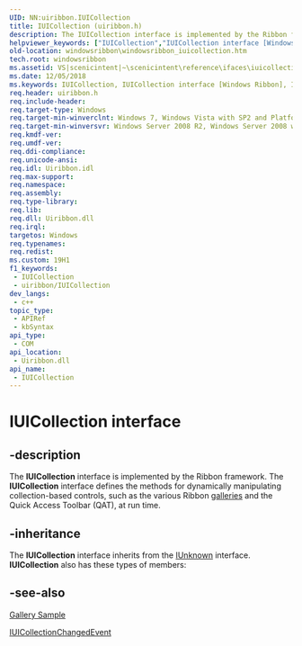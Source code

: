 ```yaml
---
UID: NN:uiribbon.IUICollection
title: IUICollection (uiribbon.h)
description: The IUICollection interface is implemented by the Ribbon framework.
helpviewer_keywords: ["IUICollection","IUICollection interface [Windows Ribbon]","IUICollection interface [Windows Ribbon]","described","scenicintent_IUICollection","uiribbon/IUICollection","windowsribbon.windowsribbon_iuicollection"]
old-location: windowsribbon\windowsribbon_iuicollection.htm
tech.root: windowsribbon
ms.assetid: VS|scenicintent|~\scenicintent\reference\ifaces\iuicollection\iuicollection.htm
ms.date: 12/05/2018
ms.keywords: IUICollection, IUICollection interface [Windows Ribbon], IUICollection interface [Windows Ribbon],described, scenicintent_IUICollection, uiribbon/IUICollection, windowsribbon.windowsribbon_iuicollection
req.header: uiribbon.h
req.include-header: 
req.target-type: Windows
req.target-min-winverclnt: Windows 7, Windows Vista with SP2 and Platform Update for Windows Vista [desktop apps only]
req.target-min-winversvr: Windows Server 2008 R2, Windows Server 2008 with SP2 and Platform Update for Windows Server 2008 [desktop apps only]
req.kmdf-ver: 
req.umdf-ver: 
req.ddi-compliance: 
req.unicode-ansi: 
req.idl: Uiribbon.idl
req.max-support: 
req.namespace: 
req.assembly: 
req.type-library: 
req.lib: 
req.dll: Uiribbon.dll
req.irql: 
targetos: Windows
req.typenames: 
req.redist: 
ms.custom: 19H1
f1_keywords:
 - IUICollection
 - uiribbon/IUICollection
dev_langs:
 - c++
topic_type:
 - APIRef
 - kbSyntax
api_type:
 - COM
api_location:
 - Uiribbon.dll
api_name:
 - IUICollection
---
```


# IUICollection interface


## -description

The <b>IUICollection</b> interface is implemented by the Ribbon framework. The <b>IUICollection</b> interface defines the 
		methods for dynamically manipulating collection-based controls, such as the various Ribbon <a href="/windows/desktop/windowsribbon/ribbon-controls-galleries">galleries</a> and the 
		Quick Access Toolbar (QAT), at run time.

## -inheritance

The <b xmlns:loc="http://microsoft.com/wdcml/l10n">IUICollection</b> interface inherits from the <a href="/windows/desktop/api/unknwn/nn-unknwn-iunknown">IUnknown</a> interface. <b>IUICollection</b> also has these types of members:

## -see-also

<a href="/windows/desktop/windowsribbon/windowsribbon-gallerysample">Gallery Sample</a>



<a href="/windows/desktop/api/uiribbon/nn-uiribbon-iuicollectionchangedevent">IUICollectionChangedEvent</a>
